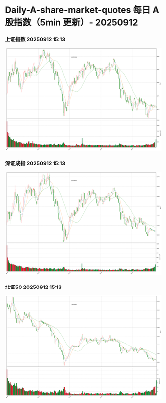 
# Daily-A-share-market-quotes 每日 A 股指数（5min 更新）- 20250912

### 上证指数 20250912 15:13
![](./fig/2025/9/20250912-sh000001.png)

### 深证成指 20250912 15:13
![](./fig/2025/9/20250912-sz399001.png)

### 北证50 20250912 15:13
![](./fig/2025/9/20250912-bj899050.png)
